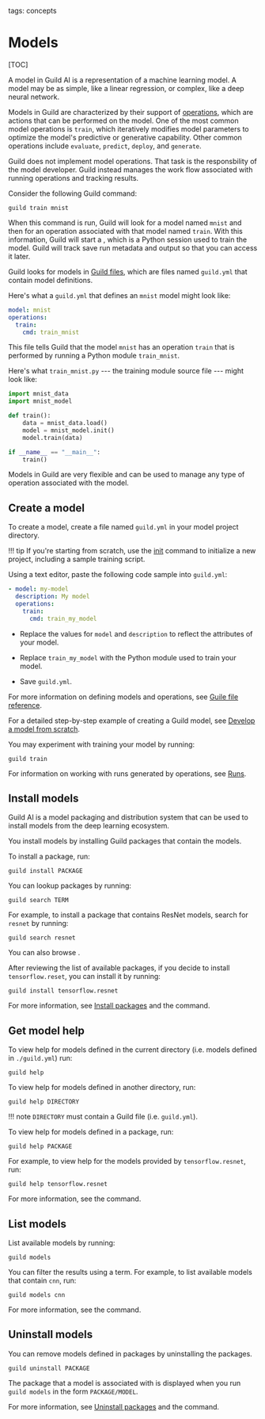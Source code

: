 tags: concepts

# Models

[TOC]

A model in Guild AI is a representation of a machine learning model. A
model may be as simple, like a linear regression, or complex, like a
deep neural network.

Models in Guild are characterized by their support of
[operations](term:operation), which are actions that can be performed
on the model. One of the most common model operations is `train`,
which iteratively modifies model parameters to optimize the model's
predictive or generative capability. Other common operations include
`evaluate`, `predict`, `deploy`, and `generate`.

Guild does not implement model operations. That task is the
responsbility of the model developer. Guild instead manages the work
flow associated with running operations and tracking results.

Consider the following Guild command:

``` command
guild train mnist
```

When this command is run, Guild will look for a model named ``mnist``
and then for an operation associated with that model named
``train``. With this information, Guild will start a [](term:run),
which is a Python session used to train the model. Guild will track
save run metadata and output so that you can access it later.

Guild looks for models in [Guild files](term:guild-file), which are
files named `guild.yml` that contain model definitions.

Here's what a `guild.yml` that defines an `mnist` model might look
like:

``` yaml
model: mnist
operations:
  train:
    cmd: train_mnist
```

This file tells Guild that the model `mnist` has an operation `train`
that is performed by running a Python module `train_mnist`.

Here's what `train_mnist.py` --- the training module source file ---
might look like:

``` python
import mnist_data
import mnist_model

def train():
    data = mnist_data.load()
    model = mnist_model.init()
    model.train(data)

if __name__ == "__main__":
    train()
```

Models in Guild are very flexible and can be used to manage any type
of operation associated with the model.

## Create a model

To create a model, create a file named `guild.yml` in your model
project directory.

!!! tip
    If you're starting from scratch, use the [init](cmd:init) command
    to initialize a new project, including a sample training script.

Using a text editor, paste the following code sample into `guild.yml`:

``` yaml
- model: my-model
  description: My model
  operations:
    train:
      cmd: train_my_model
```

- Replace the values for `model` and `description` to reflect the
  attributes of your model.

- Replace `train_my_model` with the Python module used to train your
  model.

- Save `guild.yml`.

For more information on defining models and operations, see [Guile
file reference](/docs/reference/guild-file/).

For a detailed step-by-step example of creating a Guild model, see
[Develop a model from
scratch](/docs/tutorials/develop-a-model-from-scratch/).

You may experiment with training your model by running:

``` command
guild train
```

For information on working with runs generated by operations, see
[Runs](/doc/runs/).

## Install models

Guild AI is a model packaging and distribution system that can be used
to install models from the deep learning ecosystem.

You install models by installing Guild packages that contain the
models.

To install a package, run:

```
guild install PACKAGE
```

You can lookup packages by running:

``` command
guild search TERM
```

For example, to install a package that contains ResNet models, search
for ``resnet`` by running:

``` command
guild search resnet
```

You can also browse [](alias:guild-models).

After reviewing the list of available packages, if you decide to
install `tensorflow.reset`, you can install it by running:

``` command
guild install tensorflow.resnet
```

For more information, see [Install
packages](/docs/packages/#install-packages) and the [](cmd:install)
command.

## Get model help

To view help for models defined in the current directory (i.e. models
defined in `./guild.yml`) run:

``` command
guild help
```

To view help for models defined in another directory, run:

``` command
guild help DIRECTORY
```

!!! note
    `DIRECTORY` must contain a Guild file (i.e. `guild.yml`).

To view help for models defined in a package, run:

``` command
guild help PACKAGE
```

For example, to view help for the models provided by
`tensorflow.resnet`, run:

``` command
guild help tensorflow.resnet
```

For more information, see the [](cmd:help) command.

## List models

List available models by running:

``` command
guild models
```

You can filter the results using a term. For example, to list
available models that contain ``cnn``, run:

``` command
guild models cnn
```

For more information, see the [](cmd:models) command.

## Uninstall models

You can remove models defined in packages by uninstalling the
packages.

``` command
guild uninstall PACKAGE
```

The package that a model is associated with is displayed when you run
``guild models`` in the form `PACKAGE/MODEL`.

For more information, see [Uninstall
packages](/docs/packages/#uninstall-packages) and the
[](cmd:uninstall) command.
